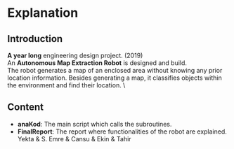 # Explanation
## Introduction
**A year long** engineering design project. (2019) \
An **Autonomous Map Extraction Robot** is designed and build. \
The robot generates a map of an enclosed area without knowing any prior location information. Besides generating a map, it classifies objects within the environment and find their location. \
## Content
* **anaKod**: The main script which calls the subroutines.
* **FinalReport**: The report where functionalities of the robot are explained. \
Yekta & S. Emre & Cansu & Ekin & Tahir
